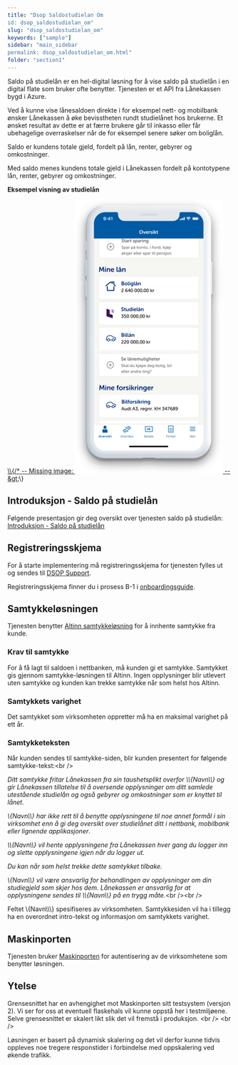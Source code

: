 ```yaml
---
title: "Dsop Saldostudielan Om
id: dsop_saldostudielan_om"
slug: "dsop_saldostudielan_om"
keywords: ["sample"]
sidebar: "main_sidebar
permalink: dsop_saldostudielan_om.html"
folder: "section1"
---
```


Saldo på studielån er en hel-digital løsning for å vise saldo på studielån i en digital flate som bruker ofte benytter. Tjenesten er et API fra Lånekassen bygd i Azure.

Ved å kunne vise lånesaldoen direkte i for eksempel nett- og mobilbank ønsker Lånekassen å øke bevisstheten rundt studielånet hos brukerne. Et ønsket resultat av dette er at færre brukere går til inkasso eller får ubehagelige overraskelser når de for eksempel senere søker om boliglån.

Saldo er kundens totale gjeld, fordelt på lån, renter, gebyrer og omkostninger.

Med saldo menes kundens totale gjeld i Lånekassen fordelt på kontotypene lån, renter, gebyrer og omkostninger.

**Eksempel visning av studielån**

[\\\\{/* -- Missing image: ![alt text](images/studielan.png "studielån") --&amp;gt;](images/studielan.png)\\}

## Introduksjon - Saldo på studielån
Følgende presentasjon gir deg oversikt over tjenesten saldo på studielån: [Introduksjon - Saldo på studielån](assets/DSOP-Introduksjon-til-Saldo-på-studielån.pdf)

## Registreringsskjema

For å starte implementering må registreringsskjema for tjenesten fylles ut og sendes til [DSOP Support](https://online3.superoffice.com/Cust28770/CS/scripts/customer.fcgi?_sf=0&amp;amp;custSessionKey=&amp;amp;customerLang=no&amp;amp;noCookies=true).

Registreringsskjema finner du i prosess B-1 i [onboardingsguide](https://dokumentasjon.dsop.no/dsop_saldostudielan_onboarding.html#b---registrering-og-avtaleinng%C3%A5else).

## Samtykkeløsningen
Tjenesten benytter [Altinn samtykkeløsning](https://altinn.github.io/docs/utviklingsguider/samtykke/datakonsument/) for å innhente samtykke fra kunde.

### Krav til samtykke

For å få lagt til saldoen i nettbanken, må kunden gi et samtykke. Samtykket gis gjennom samtykke-løsningen til Altinn. Ingen opplysninger blir utlevert uten samtykke og kunden kan trekke samtykke når som helst hos Altinn.

### Samtykkets varighet

Det samtykket som virksomheten oppretter må ha en maksimal varighet på ett år.

### Samtykketeksten

Når kunden sendes til samtykke-siden, blir kunden presentert for følgende samtykke-tekst:<br \/>

*Ditt samtykke fritar Lånekassen fra sin taushetsplikt overfor \\\\{Navn\\\\} og gir Lånekassen tillatelse til å oversende opplysninger om ditt samlede utestående studielån og også gebyrer og omkostninger som er knyttet til lånet.*

*\\\{Navn\\\\\} har ikke rett til å benytte opplysningene til noe annet formål i sin virksomhet enn å gi deg oversikt over studielånet ditt i nettbank, mobilbank eller lignende applikasjoner*.

*\\\\{Navn\\\\} vil hente opplysningene fra Lånekassen hver gang du logger inn og slette opplysningene igjen når du logger ut.*

*Du kan når som helst trekke dette samtykket tilbake.*

*\\\{Navn\\\\\} vil være ansvarlig for behandlingen av opplysninger om din studiegjeld som skjer hos dem. Lånekassen er ansvarlig for at opplysningene sendes til \\\\{Navn\\\\} på en trygg måte.*<br \/><br \/>

Feltet \\\{Navn\\\\\\} spesifiseres av virksomheten. Samtykkesiden vil ha i tillegg ha en overordnet intro-tekst og informasjon om samtykkets varighet.

## Maskinporten
Tjenesten bruker [Maskinporten](https://samarbeid.digdir.no/maskinporten/dette-er-maskinporten/96) for autentisering av de virksomhetene som benytter løsningen.

## Ytelse

Grensesnittet har en avhengighet mot Maskinporten sitt testsystem (versjon 2). Vi ser for oss at eventuell flaskehals vil kunne oppstå her i testmiljøene. Selve grensesnittet er skalert likt slik det vil fremstå i produksjon. <br \/> <br \/>

Løsningen er basert på dynamisk skalering og det vil derfor kunne tidvis oppleves noe tregere responstider i forbindelse med oppskalering ved økende trafikk.
